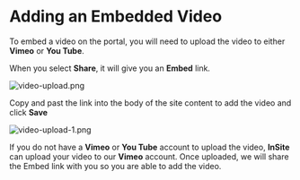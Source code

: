 # Adding an Embedded Video

To embed a video on the portal, you will need to upload the video to either **Vimeo** or **You Tube**.

When you select **Share**, it will give you an **Embed** link.

![video-upload.png](https://e02.insite.com/files/sites/global/adding-video/video-upload.png)

Copy and past the link into the body of the site content to add the video and click **Save**

![video-upload-1.png](https://e02.insite.com/files/sites/global/adding-video/video-upload-1.png)

If you do not have a **Vimeo** or **You Tube** account to upload the video, **InSite** can upload your video to our **Vimeo** account. Once uploaded, we will share the Embed link with you so you are able to add the video.
